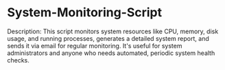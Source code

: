 # System-Monitoring-Script
Description: This script monitors system resources like CPU, memory, disk usage, and running processes, generates a detailed system report, and sends it via email for regular monitoring. It's useful for system administrators and anyone who needs automated, periodic system health checks.
